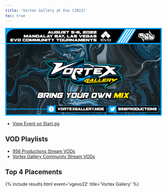 ```yaml
---
title: 'Vortex Gallery at Evo (2022)'
toc: true
---
```

![Vortex Gallery at Evo 2022](/uploads/vgevo22_aio.png)

- [View Event on Start.gg](https://start.gg/vortexgallery)

## VOD Playlists
- [956 Productions Stream VODs](https://www.youtube.com/playlist?list=PLSVgm8eVRIsxA5jwNwyd9MbVe6I9AZ5of)
- [Vortex Gallery Community Stream VODs](https://www.youtube.com/playlist?list=PLSVgm8eVRIszud_V_iv3eY_XK5P5BU2LY)

## Top 4 Placements
{% include results.html event='vgevo22' title='Vortex Gallery' %}